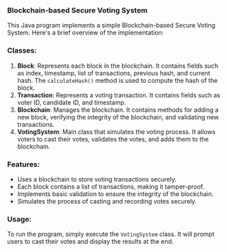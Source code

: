 ### Blockchain-based Secure Voting System

This Java program implements a simple Blockchain-based Secure Voting System. Here's a brief overview of the implementation:

### Classes:

1. **Block**: Represents each block in the blockchain. It contains fields such as index, timestamp, list of transactions, previous hash, and current hash. The `calculateHash()` method is used to compute the hash of the block.
2. **Transaction**: Represents a voting transaction. It contains fields such as voter ID, candidate ID, and timestamp.
3. **Blockchain**: Manages the blockchain. It contains methods for adding a new block, verifying the integrity of the blockchain, and validating new transactions.
4. **VotingSystem**: Main class that simulates the voting process. It allows voters to cast their votes, validates the votes, and adds them to the blockchain.

### Features:

- Uses a blockchain to store voting transactions securely.
- Each block contains a list of transactions, making it tamper-proof.
- Implements basic validation to ensure the integrity of the blockchain.
- Simulates the process of casting and recording votes securely.

### Usage:

To run the program, simply execute the `VotingSystem` class. It will prompt users to cast their votes and display the results at the end.
